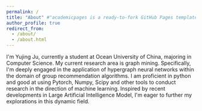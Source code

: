 ```yaml
---
permalink: /
title: "About" #"academicpages is a ready-to-fork GitHub Pages template for academic personal websites"
author_profile: true
redirect_from: 
  - /about/
  - /about.html
---
```


I'm Yujing Ju, currently a student at Ocean University of China, majoring in Computer Science. My current research area is graph mining. Specifically, I'm deeply engaged in the application of hypergraph neural networks within the domain of group recommendation algorithms. I am proficient in python and good at using Pytorch, Numpy, Scipy and other tools to conduct research in the direction of machine learning. Inspired by recent developments in Large Artificial Intelligence Model, I'm eager to further my explorations in this dynamic field.

